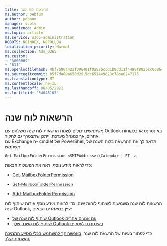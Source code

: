 ```yaml
---
title: הרשאות לוח שנה
ms.author: pebaum
author: pebaum
manager: scotv
ms.audience: Admin
ms.topic: article
ms.service: o365-administration
ROBOTS: NOINDEX, NOFOLLOW
localization_priority: Normal
ms.collection: Adm_O365
ms.custom:
- "3800009"
- "611"
ms.openlocfilehash: 4bf7680a422f096401f0a87bccd1b8dd11f4489f882bcc06864e37d6a248438c
ms.sourcegitcommit: b5f7da89a650d2915dc652449623c78be6247175
ms.translationtype: MT
ms.contentlocale: he-IL
ms.lasthandoff: 08/05/2021
ms.locfileid: "54046105"
---
```

# <a name="calendar-permissions"></a>הרשאות לוח שנה

משתמשים יכולים לשנות הרשאות לוח שנה משלהם עם Outlook באינטרנט או בלקוחות אחרים, אך כמנהל מערכת, ייתכן שתצטרך גם לחקור.  
עם Exchange ה- cmdlet של PowerShell, תראה לך את ההרשאה בלוח השנה של משתמש:

`Get-MailboxFolderPermission <SMTPAddress>:\Calendar | FT -a`

כדי לראות מידע נוסף, ראה את הפעולות הבאות:

- [Get-MailboxFolderPermission](https://docs.microsoft.com/powershell/module/exchange/get-mailboxfolderpermission?view=exchange-ps)

- [Set-MailboxFolderPermission](https://docs.microsoft.com/powershell/module/exchange/set-mailboxfolderpermission?view=exchange-ps)

- [Add-MailboxFolderPermission](https://office.visualstudio.com/DefaultCollection/MAX/_queries/query/Add-MailboxFolderPermission)

הרשאות לוח שנה משמשות לשיתוף לוחות שנה, כדי לראות מידע נוסף אודות שיתוף לוח שנה Outlook, עיין במאמרים הבאים:

- [שיתוף לוח שנה של Outlook עם אנשים אחרים](https://support.office.com/article/353ed2c1-3ec5-449d-8c73-6931a0adab88)
- [שיתוף לוח השנה שלך Outlook באינטרנט לעסקים](https://support.office.com/article/7ecef8ae-139c-40d9-bae2-a23977ee58d5)

כדי לפתור בעיות של הרשאת לוח שנה, [באפשרותך להשתמש בכלי מסייע התמיכה והשחזור שלך.](https://support.microsoft.com/office/e90bb691-c2a7-4697-a94f-88836856c72f)